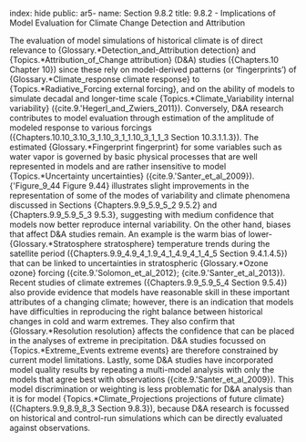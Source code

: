index: hide
public: ar5-
name: Section 9.8.2
title: 9.8.2 - Implications of Model Evaluation for Climate Change Detection and Attribution

The evaluation of model simulations of historical climate is of direct relevance to {Glossary.*Detection_and_Attribution detection} and {Topics.*Attribution_of_Change attribution} (D&A) studies ({Chapters.10 Chapter 10}) since these rely on model-derived patterns (or ‘fingerprints’) of {Glossary.*Climate_response climate response} to {Topics.*Radiative_Forcing external forcing}, and on the ability of models to simulate decadal and longer-time scale {Topics.*Climate_Variability internal variability} ({cite.9.'Hegerl_and_Zwiers_2011}). Conversely, D&A research contributes to model evaluation through estimation of the amplitude of modeled response to various forcings ({Chapters.10.10_3.10_3_1.10_3_1_1.10_3_1_1_3 Section 10.3.1.1.3}). The estimated {Glossary.*Fingerprint fingerprint} for some variables such as water vapor is governed by basic physical processes that are well represented in models and are rather insensitive to model {Topics.*Uncertainty uncertainties} ({cite.9.'Santer_et_al_2009}). {'Figure_9_44 Figure 9.44} illustrates slight improvements in the representation of some of the modes of variability and climate phenomena discussed in Sections {Chapters.9.9_5.9_5_2 9.5.2} and {Chapters.9.9_5.9_5_3 9.5.3}, suggesting with medium confidence that models now better reproduce internal variability. On the other hand, biases that affect D&A studies remain. An example is the warm bias of lower-{Glossary.*Stratosphere stratosphere} temperature trends during the satellite period ({Chapters.9.9_4.9_4_1.9_4_1_4.9_4_1_4_5 Section 9.4.1.4.5}) that can be linked to uncertainties in stratospheric {Glossary.*Ozone ozone} forcing ({cite.9.'Solomon_et_al_2012}; {cite.9.'Santer_et_al_2013}). Recent studies of climate extremes ({Chapters.9.9_5.9_5_4 Section 9.5.4}) also provide evidence that models have reasonable skill in these important attributes of a changing climate; however, there is an indication that models have difficulties in reproducing the right balance between historical changes in cold and warm extremes. They also confirm that {Glossary.*Resolution resolution} affects the confidence that can be placed in the analyses of extreme in precipitation. D&A studies focussed on {Topics.*Extreme_Events extreme events} are therefore constrained by current model limitations. Lastly, some D&A studies have incorporated model quality results by repeating a multi-model analysis with only the models that agree best with observations ({cite.9.'Santer_et_al_2009}). This model discrimination or weighting is less problematic for D&A analysis than it is for model {Topics.*Climate_Projections projections of future climate} ({Chapters.9.9_8.9_8_3 Section 9.8.3}), because D&A research is focussed on historical and control-run simulations which can be directly evaluated against observations.
